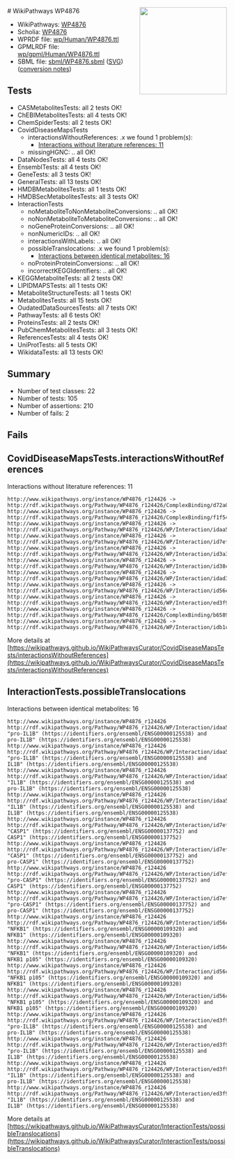 <img style="float: right; width: 200px" src="../logo.png" />
# WikiPathways WP4876

* WikiPathways: [WP4876](https://identifiers.org/wikipathways:WP4876)
* Scholia: [WP4876](https://scholia.toolforge.org/wikipathways/WP4876)
* WPRDF file: [wp/Human/WP4876.ttl](../wp/Human/WP4876.ttl)
* GPMLRDF file: [wp/gpml/Human/WP4876.ttl](../wp/gpml/Human/WP4876.ttl)
* SBML file: [sbml/WP4876.sbml](../sbml/WP4876.sbml) ([SVG](../sbml/WP4876.svg)) ([conversion notes](../sbml/WP4876.txt))

## Tests
* CASMetabolitesTests: all 2 tests OK!
* ChEBIMetabolitesTests: all 4 tests OK!
* ChemSpiderTests: all 2 tests OK!
* CovidDiseaseMapsTests
    * interactionsWithoutReferences: .x we found 1 problem(s):
        * [Interactions without literature references: 11](#9701cce2)
    * missingHGNC: .. all OK!
* DataNodesTests: all 4 tests OK!
* EnsemblTests: all 4 tests OK!
* GeneTests: all 3 tests OK!
* GeneralTests: all 13 tests OK!
* HMDBMetabolitesTests: all 1 tests OK!
* HMDBSecMetabolitesTests: all 3 tests OK!
* InteractionTests
    * noMetaboliteToNonMetaboliteConversions: .. all OK!
    * noNonMetaboliteToMetaboliteConversions: .. all OK!
    * noGeneProteinConversions: .. all OK!
    * nonNumericIDs: .. all OK!
    * interactionsWithLabels: .. all OK!
    * possibleTranslocations: .x we found 1 problem(s):
        * [Interactions between identical metabolites: 16](#dc76dff2)
    * noProteinProteinConversions: .. all OK!
    * incorrectKEGGIdentifiers: .. all OK!
* KEGGMetaboliteTests: all 2 tests OK!
* LIPIDMAPSTests: all 1 tests OK!
* MetaboliteStructureTests: all 1 tests OK!
* MetabolitesTests: all 15 tests OK!
* OudatedDataSourcesTests: all 7 tests OK!
* PathwayTests: all 6 tests OK!
* ProteinsTests: all 2 tests OK!
* PubChemMetabolitesTests: all 3 tests OK!
* ReferencesTests: all 4 tests OK!
* UniProtTests: all 5 tests OK!
* WikidataTests: all 13 tests OK!


## Summary

* Number of test classes: 22
* Number of tests: 105
* Number of assertions: 210
* Number of fails: 2

## Fails

<a name="9701cce2" />

## CovidDiseaseMapsTests.interactionsWithoutReferences

Interactions without literature references: 11
```
http://www.wikipathways.org/instance/WP4876_r124426 -> http://rdf.wikipathways.org/Pathway/WP4876_r124426/ComplexBinding/d72a0
http://www.wikipathways.org/instance/WP4876_r124426 -> http://rdf.wikipathways.org/Pathway/WP4876_r124426/ComplexBinding/f1f54
http://www.wikipathways.org/instance/WP4876_r124426 -> http://rdf.wikipathways.org/Pathway/WP4876_r124426/WP/Interaction/idaa5a11ed
http://www.wikipathways.org/instance/WP4876_r124426 -> http://rdf.wikipathways.org/Pathway/WP4876_r124426/WP/Interaction/id7ef1c6cf
http://www.wikipathways.org/instance/WP4876_r124426 -> http://rdf.wikipathways.org/Pathway/WP4876_r124426/WP/Interaction/id3a35678b
http://www.wikipathways.org/instance/WP4876_r124426 -> http://rdf.wikipathways.org/Pathway/WP4876_r124426/WP/Interaction/id38c72c84
http://www.wikipathways.org/instance/WP4876_r124426 -> http://rdf.wikipathways.org/Pathway/WP4876_r124426/WP/Interaction/idad3dc034
http://www.wikipathways.org/instance/WP4876_r124426 -> http://rdf.wikipathways.org/Pathway/WP4876_r124426/WP/Interaction/id56c2671f
http://www.wikipathways.org/instance/WP4876_r124426 -> http://rdf.wikipathways.org/Pathway/WP4876_r124426/WP/Interaction/ed3f9
http://www.wikipathways.org/instance/WP4876_r124426 -> http://rdf.wikipathways.org/Pathway/WP4876_r124426/ComplexBinding/b6589
http://www.wikipathways.org/instance/WP4876_r124426 -> http://rdf.wikipathways.org/Pathway/WP4876_r124426/WP/Interaction/idb1ca554
```

More details at [https://wikipathways.github.io/WikiPathwaysCurator/CovidDiseaseMapsTests/interactionsWithoutReferences](https://wikipathways.github.io/WikiPathwaysCurator/CovidDiseaseMapsTests/interactionsWithoutReferences)

<a name="dc76dff2" />

## InteractionTests.possibleTranslocations

Interactions between identical metabolites: 16
```
http://www.wikipathways.org/instance/WP4876_r124426 http://rdf.wikipathways.org/Pathway/WP4876_r124426/WP/Interaction/idaa5a11ed "pro-IL1B" (https://identifiers.org/ensembl/ENSG00000125538) and 
pro-IL1B" (https://identifiers.org/ensembl/ENSG00000125538)
http://www.wikipathways.org/instance/WP4876_r124426 http://rdf.wikipathways.org/Pathway/WP4876_r124426/WP/Interaction/idaa5a11ed "pro-IL1B" (https://identifiers.org/ensembl/ENSG00000125538) and 
IL1B" (https://identifiers.org/ensembl/ENSG00000125538)
http://www.wikipathways.org/instance/WP4876_r124426 http://rdf.wikipathways.org/Pathway/WP4876_r124426/WP/Interaction/idaa5a11ed "IL1B" (https://identifiers.org/ensembl/ENSG00000125538) and 
pro-IL1B" (https://identifiers.org/ensembl/ENSG00000125538)
http://www.wikipathways.org/instance/WP4876_r124426 http://rdf.wikipathways.org/Pathway/WP4876_r124426/WP/Interaction/idaa5a11ed "IL1B" (https://identifiers.org/ensembl/ENSG00000125538) and 
IL1B" (https://identifiers.org/ensembl/ENSG00000125538)
http://www.wikipathways.org/instance/WP4876_r124426 http://rdf.wikipathways.org/Pathway/WP4876_r124426/WP/Interaction/id7ef1c6cf "CASP1" (https://identifiers.org/ensembl/ENSG00000137752) and 
CASP1" (https://identifiers.org/ensembl/ENSG00000137752)
http://www.wikipathways.org/instance/WP4876_r124426 http://rdf.wikipathways.org/Pathway/WP4876_r124426/WP/Interaction/id7ef1c6cf "CASP1" (https://identifiers.org/ensembl/ENSG00000137752) and 
pro-CASP1" (https://identifiers.org/ensembl/ENSG00000137752)
http://www.wikipathways.org/instance/WP4876_r124426 http://rdf.wikipathways.org/Pathway/WP4876_r124426/WP/Interaction/id7ef1c6cf "pro-CASP1" (https://identifiers.org/ensembl/ENSG00000137752) and 
CASP1" (https://identifiers.org/ensembl/ENSG00000137752)
http://www.wikipathways.org/instance/WP4876_r124426 http://rdf.wikipathways.org/Pathway/WP4876_r124426/WP/Interaction/id7ef1c6cf "pro-CASP1" (https://identifiers.org/ensembl/ENSG00000137752) and 
pro-CASP1" (https://identifiers.org/ensembl/ENSG00000137752)
http://www.wikipathways.org/instance/WP4876_r124426 http://rdf.wikipathways.org/Pathway/WP4876_r124426/WP/Interaction/id56c2671f "NFKB1" (https://identifiers.org/ensembl/ENSG00000109320) and 
NFKB1" (https://identifiers.org/ensembl/ENSG00000109320)
http://www.wikipathways.org/instance/WP4876_r124426 http://rdf.wikipathways.org/Pathway/WP4876_r124426/WP/Interaction/id56c2671f "NFKB1" (https://identifiers.org/ensembl/ENSG00000109320) and 
NFKB1 p105" (https://identifiers.org/ensembl/ENSG00000109320)
http://www.wikipathways.org/instance/WP4876_r124426 http://rdf.wikipathways.org/Pathway/WP4876_r124426/WP/Interaction/id56c2671f "NFKB1 p105" (https://identifiers.org/ensembl/ENSG00000109320) and 
NFKB1" (https://identifiers.org/ensembl/ENSG00000109320)
http://www.wikipathways.org/instance/WP4876_r124426 http://rdf.wikipathways.org/Pathway/WP4876_r124426/WP/Interaction/id56c2671f "NFKB1 p105" (https://identifiers.org/ensembl/ENSG00000109320) and 
NFKB1 p105" (https://identifiers.org/ensembl/ENSG00000109320)
http://www.wikipathways.org/instance/WP4876_r124426 http://rdf.wikipathways.org/Pathway/WP4876_r124426/WP/Interaction/ed3f9 "pro-IL1B" (https://identifiers.org/ensembl/ENSG00000125538) and 
pro-IL1B" (https://identifiers.org/ensembl/ENSG00000125538)
http://www.wikipathways.org/instance/WP4876_r124426 http://rdf.wikipathways.org/Pathway/WP4876_r124426/WP/Interaction/ed3f9 "pro-IL1B" (https://identifiers.org/ensembl/ENSG00000125538) and 
IL1B" (https://identifiers.org/ensembl/ENSG00000125538)
http://www.wikipathways.org/instance/WP4876_r124426 http://rdf.wikipathways.org/Pathway/WP4876_r124426/WP/Interaction/ed3f9 "IL1B" (https://identifiers.org/ensembl/ENSG00000125538) and 
pro-IL1B" (https://identifiers.org/ensembl/ENSG00000125538)
http://www.wikipathways.org/instance/WP4876_r124426 http://rdf.wikipathways.org/Pathway/WP4876_r124426/WP/Interaction/ed3f9 "IL1B" (https://identifiers.org/ensembl/ENSG00000125538) and 
IL1B" (https://identifiers.org/ensembl/ENSG00000125538)
```

More details at [https://wikipathways.github.io/WikiPathwaysCurator/InteractionTests/possibleTranslocations](https://wikipathways.github.io/WikiPathwaysCurator/InteractionTests/possibleTranslocations)

